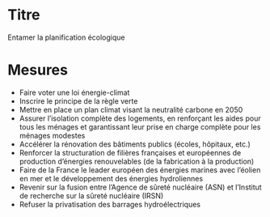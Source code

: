 # Titre

Entamer la planification écologique

# Mesures

* Faire voter une loi énergie-climat
* Inscrire le principe de la règle verte
* Mettre en place un plan climat visant la neutralité carbone en 2050 
* Assurer l’isolation complète des logements, en renforçant les aides pour tous les ménages et garantissant leur prise en charge complète pour les ménages modestes
* Accélérer la rénovation des bâtiments publics (écoles, hôpitaux, etc.)
* Renforcer la structuration de filières françaises et européennes de production d’énergies renouvelables (de la fabrication à la production)
* Faire de la France le leader européen des énergies marines avec l’éolien en mer et le développement des énergies hydroliennes
* Revenir sur la fusion entre l’Agence de sûreté nucléaire (ASN) et l’Institut de recherche sur la sûreté nucléaire (IRSN)
* Refuser la privatisation des barrages hydroélectriques